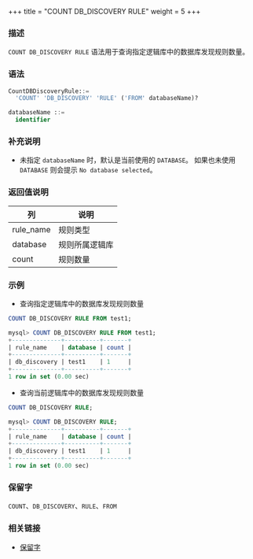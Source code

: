 +++
title = "COUNT DB_DISCOVERY RULE"
weight = 5
+++

### 描述

`COUNT DB_DISCOVERY RULE` 语法用于查询指定逻辑库中的数据库发现规则数量。

### 语法

```sql
CountDBDiscoveryRule::=
  'COUNT' 'DB_DISCOVERY' 'RULE' ('FROM' databaseName)?

databaseName ::=
  identifier
```

### 补充说明

- 未指定 `databaseName` 时，默认是当前使用的 `DATABASE`。 如果也未使用 `DATABASE` 则会提示 `No database selected`。

### 返回值说明

| 列        | 说明            |
| --------- | ---------------|
| rule_name | 规则类型        |
| database  | 规则所属逻辑库   |
| count     | 规则数量        |


### 示例

- 查询指定逻辑库中的数据库发现规则数量

```sql
COUNT DB_DISCOVERY RULE FROM test1;
```

```sql
mysql> COUNT DB_DISCOVERY RULE FROM test1;
+--------------+----------+-------+
| rule_name    | database | count |
+--------------+----------+-------+
| db_discovery | test1    | 1     |
+--------------+----------+-------+
1 row in set (0.00 sec)
```

- 查询当前逻辑库中的数据库发现规则数量

```sql
COUNT DB_DISCOVERY RULE;
```

```sql
mysql> COUNT DB_DISCOVERY RULE;
+--------------+----------+-------+
| rule_name    | database | count |
+--------------+----------+-------+
| db_discovery | test1    | 1     |
+--------------+----------+-------+
1 row in set (0.00 sec)
```

### 保留字

`COUNT`、`DB_DISCOVERY`、`RULE`、`FROM`

### 相关链接

- [保留字](/cn/reference/distsql/syntax/reserved-word/)

